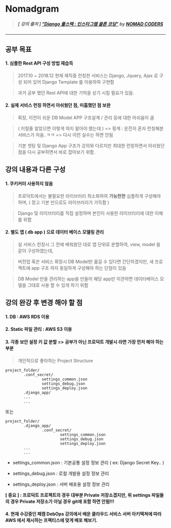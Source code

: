 # Nomadgram

> ##### [ 강의 출처 ] ["Django 풀스택 : 인스타그램 클론 코딩”](https://academy.nomadcoders.co/courses/enrolled/216935) by [NOMAD CODERS](https://academy.nomadcoders.co/)

----

## 공부 목표

#### 1. 심플한 Rest API 구성 방법 재습득

> 2017.10 ~ 2018.12 현재 재직중 런칭한 서비스는 Django, Jquery, Ajax 로 구성 되어 있어 Django Template 를 이용하여 구현함

> 과거 공부 했던 Rest API에 대한 기억을 상기 시킬 필요가 있음.

#### 2. 실제 서비스 런칭 하면서 아쉬웠던 점, 미흡했던 점 보완

> 확장, 이전이 쉬운 DB Model APP 구조설계 / 관리 등에 대한 아쉬움이 큼

> ( 이럴줄 알았으면 이렇게 하지 말아야 했는데 ) => 핑계 : 온전히 혼자 런칭해본 서비스가 처음..ㅋㅋ => 다시 이런 실수는 하면 안됨

> 기본 셋팅 및 Django App 구조가 강의와 다르지만 최대한 런칭하면서 아쉬웠던 점을 다시 공부하면서 바로 잡아보기 위함.



## 강의 내용과 다른 구성

#### 1. 쿠키커터 사용하지 않음

> 프로덕트에서는 불필요한 라이브러리 최소화하여 **가능한한** 심플하게 구성해야 하며, ( 장고 기본 만으로도 라이브러리가 가득함 )

> Django 및 라이브러리를 직접 설정하며 본인이 사용한 라이브러리에 대한 이해를 위함

#### 2. 별도 앱 ( db app ) 으로 데이터 베이스 모델링 관리

> 실 서비스 런칭시 그 전에 배워왔던 대로 앱 단위로 분할하여, view, model 을 같이 구성하였는데,

> 버전업 혹은 서비스 확장시 DB Model만 옮길 수 있다면 간단하겠지만, 새 프로젝트에 app 구조 까지 동일하게 구성해야 하는 단점이 있음

> DB Model 만을 관리하는 app을 만들어 해당 app만 이관하면 데이터베이스 모델을 그대로 사용 할 수 있게 하기 위함



## 강의 완강 후 변경 해야 할 점

#### 1. DB : AWS RDS 이용

#### 2. Static 파일 관리 : AWS S3 이용

#### 3. 각종 보안 설정 키 값 분할 => 공부가 아닌 프로덕트 개발시 라면 가장 먼저 해야 하는 부분

> 개인적으로 좋아하는 Project Structure

```
project_folder/
        .conf_secret/
                settings_common.json
                settings_debug.json
                settings_deploy.json
        .django_app/
        ...
        ...
```

또는

```
project_folder/
        .django_app/
                .conf_secret/
                        settings_common.json
                        settings_debug.json
                        settings_deploy.json
        ...
        ...
```

- settings_common.json
 : 기본공통 설정 정보 관리 ( ex: Django Secret Key.. )

- settings_debug.json
 : 로컬 개발용 설정 정보 관리

- settings_deploy.json
 : 서버 배포용 설정 정보 관리

**[ 중요 ] : 프로덕트 프로젝트의 경우 대부분 Private 저장소겠지만, 위 settings 파일들의 경우 Private 저장소가 아닐 경우 git에 포함 하면 안됨!!!**

#### 4. 현재 수강중인 패캠 DebOps 강의에서 배운 클라우드 서비스 서버 아키텍쳐에 따라 AWS 에서 제시하는 프랙티스에 맞게 배포 해보기.